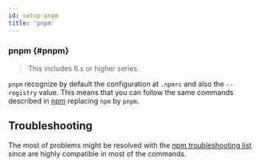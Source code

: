 ```yaml
---
id: setup-pnpm
title: 'pnpm'
---
```


### pnpm {#pnpm}

> This includes 6.x or higher series.

`pnpm` recognize by default the configuration at `.npmrc` and also the `--registry` value.
This means that you can follow the same commands described in [npm](setup-npm.md) replacing `npm` by `pnpm`.

## Troubleshooting

The most of problems might be resolved with the [npm troubleshooting list](setup-npm.md#troubleshooting) since are highly compatible in most of the commands.
